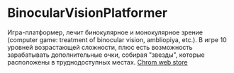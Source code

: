 # BinocularVisionPlatformer
Игра-платформер, лечит бинокулярное и монокулярное зрение (computer game: treatment of binocular vision, ambliopiya, etc.). В игре 10 уровней возрастающей сложности, плюс есть возможность зарабатывать дополнительные очки, собирая "звезды", которые расположены в труднодоступных местах. <a href ="https://chrome.google.com/webstore/detail/binocularvisionplatformer/nejfklmgiffoihgjdipjgbglmgcmbado?utm_source=plus">
Chrom web store</a>
